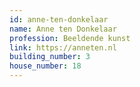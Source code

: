 ```yaml
---
id: anne-ten-donkelaar
name: Anne ten Donkelaar
profession: Beeldende kunst
link: https://anneten.nl
building_number: 3
house_number: 18
---
```

